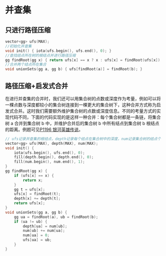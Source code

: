# 并查集

## 只进行路径压缩

```cpp
vector<gg> ufs(MAX);
//初始化并查集
void init() { iota(ufs.begin(), ufs.end(), 0); }
//查找结点所在树的根结点并进行路径压缩
gg findRoot(gg x) { return ufs[x] == x ? x : ufs[x] = findRoot(ufs[x]); }
//合并两个结点所在集合
void unionSets(gg a, gg b) { ufs[findRoot(a)] = findRoot(b); }
```

## 路径压缩+启发式合并

在进行并查集的合并时，我们还可以用集合树的点数或深度作为考量，例如可以将一棵点数与深度都较小的集合树连接到一棵更大的集合树下，这种合并方式称为启发式合并。这时我们需要额外维护集合树的点数或深度信息。不同的考量方式的实现代码不同，下面的代码实现的是这样一种合并：每个集合树都是一条链，将集合树 a 合并到集合树 b 中，并维护合并后的集合树 b 中所有结点到集合树 b 根结点的距离。例题可见[P1196 银河英雄传说](https://www.luogu.com.cn/problem/P1196)。

```cpp
// ufs记录并查集的根结点，depth记录每个结点在集合树中的深度，num记录集合树的结点个数
vector<gg> ufs(MAX), depth(MAX), num(MAX);
void init() {
    iota(ufs.begin(), ufs.end(), 0);
    fill(depth.begin(), depth.end(), 0);
    fill(num.begin(), num.end(), 1);
}
gg findRoot(gg x) {
    if (ufs[x] == x) {
        return x;
    }
    gg t = ufs[x];
    ufs[x] = findRoot(t);
    depth[x] += depth[t];
    return ufs[x];
}
void unionSets(gg a, gg b) {
    gg ua = findRoot(a), ub = findRoot(b);
    if (ua != ub) {
        depth[ua] = num[ub];
        num[ub] += num[ua];
        num[ua] = 0;
        ufs[ua] = ub;
    }
}
```